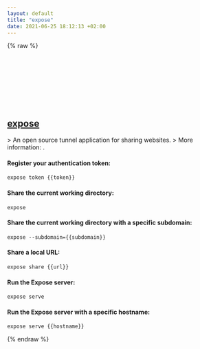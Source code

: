 ```yaml
---
layout: default
title: "expose"
date: 2021-06-25 18:12:13 +02:00
---
```

{% raw %}
<h2 id="expose">
  <a href="/en/common/expose.html">expose</a> <a href="#expose"><svg class="icon">
    <use href="/assets/images/unicode_sprite.svg#link" />
  </svg></a>
</h2>
> An open source tunnel application for sharing websites.
> More information: <https://beyondco.de/docs/expose>.

#### Register your authentication token:
```shell
expose token {{token}}
```
#### Share the current working directory:
```shell
expose
```
#### Share the current working directory with a specific subdomain:
```shell
expose --subdomain={{subdomain}}
```
#### Share a local URL:
```shell
expose share {{url}}
```
#### Run the Expose server:
```shell
expose serve
```
#### Run the Expose server with a specific hostname:
```shell
expose serve {{hostname}}
```
{% endraw %}